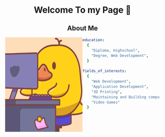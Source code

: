 <h1 align="center"> Welcome To my Page 👋</h1>

<h2 align="center"> About Me </h2>

<img align="left" src="giphy.webp" alt="duck Animation" height="308px" width="50%" />

```yaml
education:
  {
    "Diploma, Highschool",
    "Degree, Web Development",
  }

fields_of_interests:
  {
    "Web Development",
    "Application Development",
    "3D Printing",
    "Maintaining and Building computers"
    "Video Games"
  }
```
